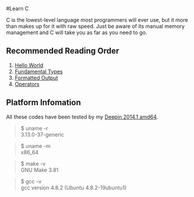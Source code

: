 #Learn C

C is the lowest-level language most programmers will ever use, but it more than makes up for it with raw speed. Just be aware of its manual memory management and C will take you as far as you need to go.

##	Recommended Reading Order

1.	[Hello World][hello]
2.	[Fundamental Types][types]
3.	[Formatted Output][wprintf]
4.	[Operators][operators]

##	Platform Infomation

All these codes have been tested by my [Deepin 2014.1 amd64][deepin].

>	$ uname -r  
>	3.13.0-37-generic

>	$ uname -m  
>	x86_64

>	$ make -v  
>	GNU Make 3.81

>	$ gcc -v  
>	gcc version 4.8.2 (Ubuntu 4.8.2-19ubuntu1) 


[hello]:  https://github.com/Rholais/LearnC/tree/master/hello "LearnC/hello at master"
[types]:  https://github.com/Rholais/LearnC/tree/master/types "LearnC/types at master"
[wprintf]:  https://github.com/Rholais/LearnC/tree/master/wprintf "LearnC/wprintf at master"
[operators]: https://github.com/Rholais/LearnC/tree/master/operators "LearnC/operators at master"

[deepin]: http://cdimage.linuxdeepin.com/releases/2014.1/deepin_2014.1_amd64.iso "deepin_2014.1_amd64.iso"
